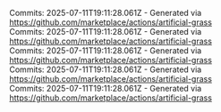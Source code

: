Commits: 2025-07-11T19:11:28.061Z - Generated via https://github.com/marketplace/actions/artificial-grass
<br>
Commits: 2025-07-11T19:11:28.061Z - Generated via https://github.com/marketplace/actions/artificial-grass
<br>
Commits: 2025-07-11T19:11:28.061Z - Generated via https://github.com/marketplace/actions/artificial-grass
<br>
Commits: 2025-07-11T19:11:28.061Z - Generated via https://github.com/marketplace/actions/artificial-grass
<br>
Commits: 2025-07-11T19:11:28.061Z - Generated via https://github.com/marketplace/actions/artificial-grass
<br>
